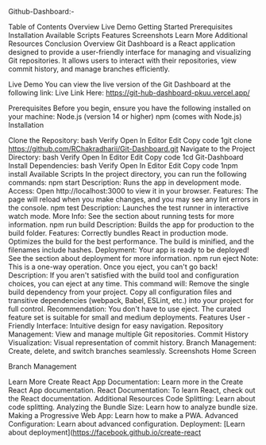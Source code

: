 Github-Dashboard:-

Table of Contents
Overview
Live Demo
Getting Started
Prerequisites
Installation
Available Scripts
Features
Screenshots
Learn More
Additional Resources
Conclusion
Overview
Git Dashboard is a React application designed to provide a user-friendly interface for managing and visualizing Git repositories. It allows users to interact with their repositories, view commit history, and manage branches efficiently.


Live Demo
You can view the live version of the Git Dashboard at the following link:
Live Link Here:
https://git-hub-dashboard-pkuu.vercel.app/

Prerequisites
Before you begin, ensure you have the following installed on your machine:
Node.js (version 14 or higher)
npm (comes with Node.js)
Installation

Clone the Repository:
bash
Verify
Open In Editor
Edit
Copy code
1git clone https://github.com/RChakradharii/Git-Dashboard.git
Navigate to the Project Directory:
bash
Verify
Open In Editor
Edit
Copy code
1cd Git-Dashboard
Install Dependencies:
bash
Verify
Open In Editor
Edit
Copy code
1npm install
Available Scripts
In the project directory, you can run the following commands:
npm start
Description: Runs the app in development mode.
Access: Open http://localhost:3000 to view it in your browser.
Features: The page will reload when you make changes, and you may see any lint errors in the console.
npm test
Description: Launches the test runner in interactive watch mode.
More Info: See the section about running tests for more information.
npm run build
Description: Builds the app for production to the build folder.
Features:
Correctly bundles React in production mode.
Optimizes the build for the best performance.
The build is minified, and the filenames include hashes.
Deployment: Your app is ready to be deployed! See the section about deployment for more information.
npm run eject
Note: This is a one-way operation. Once you eject, you can't go back!
Description: If you aren't satisfied with the build tool and configuration choices, you can eject at any time. This command will:
Remove the single build dependency from your project.
Copy all configuration files and transitive dependencies (webpack, Babel, ESLint, etc.) into your project for full control.
Recommendation: You don't have to use eject. The curated feature set is suitable for small and medium deployments.
Features
User -Friendly Interface: Intuitive design for easy navigation.
Repository Management: View and manage multiple Git repositories.
Commit History Visualization: Visual representation of commit history.
Branch Management: Create, delete, and switch branches seamlessly.
Screenshots
Home Screen

Branch Management

Learn More
Create React App Documentation: Learn more in the Create React App documentation.
React Documentation: To learn React, check out the React documentation.
Additional Resources
Code Splitting: Learn about code splitting.
Analyzing the Bundle Size: Learn how to analyze bundle size.
Making a Progressive Web App: Learn how to make a PWA.
Advanced Configuration: Learn about advanced configuration.
Deployment: [Learn about deployment](https://facebook.github.io/create-react
